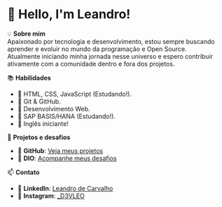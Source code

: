 # 👋 Hello, I'm Leandro!  

💡 **Sobre mim**  
Apaixonado por tecnologia e desenvolvimento, estou sempre buscando aprender e evoluir no mundo da programação e Open Source.  
Atualmente iniciando minha jornada nesse universo e espero contribuir ativamente com a comunidade dentro e fora dos projetos.  

📚 **Habilidades**  
- 🔹 HTML, CSS, JavaScript (Estudando!).  
- 🔹 Git & GitHub.  
- 🔹 Desenvolvimento Web.  
- 🔹 SAP BASIS/HANA (Estudando!).  
- 🔹 Inglês iniciante!  

🚀 **Projetos e desafios**  
- 📌 **GitHub**: [Veja meus projetos](https://github.com/leandroidsp1)  
- 📌 **DIO**: [Acompanhe meus desafios](https://web.dio.me/users/leandroidsp1)  

📫 **Contato**  
- 🔗 **LinkedIn**: [Leandro de Carvalho](https://www.linkedin.com/in/leandro-de-carvalho-216b48102/)  
- 🔗 **Instagram**: [_D3VLEO](https://www.instagram.com/_D3VLEO)  
